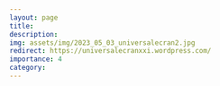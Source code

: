 ```yaml
---
layout: page
title:  
description: 
img: assets/img/2023_05_03_universalecran2.jpg
redirect: https://universalecranxxi.wordpress.com/
importance: 4
category: 
---
```


